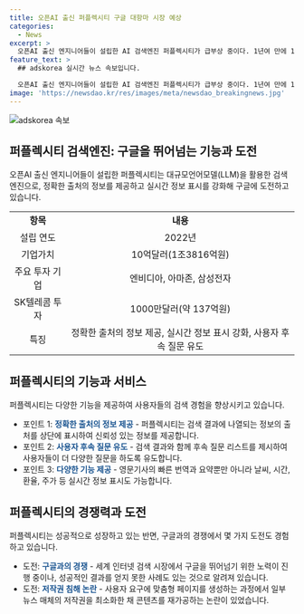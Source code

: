 ```yaml
---
title: 오픈AI 출신 퍼플렉시티 구글 대항마 시장 예상
categories:
  - News
excerpt: >
  오픈AI 출신 엔지니어들이 설립한 AI 검색엔진 퍼플렉시티가 급부상 중이다. 1년여 만에 10억달러 기업가치를 달성하며 국내 시장에도 진출할 예정이다. 사용자에게 정확한 출처의 정보를 제공하고 후속 질문 리스트를 제시하여 더 많은 질문을 유도하는 등 구글에 도전하고 있다. 그러나 성공적이지 못한 시도를 한 스타트업도 있으며, 저작권 침해 논란도 있다. 그럼에도 불구하고 퍼플렉시티의 앞날이 주목받고 있다.
feature_text: >
  ## adskorea 실시간 뉴스 속보입니다.

  오픈AI 출신 엔지니어들이 설립한 AI 검색엔진 퍼플렉시티가 급부상 중이다. 1년여 만에 10억달러 기업가치를 달성하며 국내 시장에도 진출할 예정이다. 사용자에게 정확한 출처의 정보를 제공하고 후속 질문 리스트를 제시하여 더 많은 질문을 유도하는 등 구글에 도전하고 있다. 그러나 성공적이지 못한 시도를 한 스타트업도 있으며, 저작권 침해 논란도 있다. 그럼에도 불구하고 퍼플렉시티의 앞날이 주목받고 있다.
image: 'https://newsdao.kr/res/images/meta/newsdao_breakingnews.jpg'
---
```


<p><img src="https://newsdao.kr/res/images/meta/newsdao_breakingnews.jpg" alt="adskorea 속보" /></p>

<h2 data-ke-size="size26">퍼플렉시티 검색엔진: 구글을 뛰어넘는 기능과 도전</h2>

<p data-ke-size="size16">오픈AI 출신 엔지니어들이 설립한 퍼플렉시티는 대규모언어모델(LLM)을 활용한 검색 엔진으로, 정확한 출처의 정보를 제공하고 실시간 정보 표시를 강화해 구글에 도전하고 있습니다.</p>

<table>
  <tbody>
    <tr>
      <td style="text-align: center; height: 17px;"><b>항목</b></td>
      <td style="text-align: center; height: 17px;"><b>내용</b></td>
    </tr>
    <tr>
      <td style="text-align: center;">설립 연도</td>
      <td style="text-align: center;">2022년</td>
    </tr>
    <tr>
      <td style="text-align: center;">기업가치</td>
      <td style="text-align: center;">10억달러(1조3816억원)</td>
    </tr>
    <tr>
      <td style="text-align: center;">주요 투자 기업</td>
      <td style="text-align: center;">엔비디아, 아마존, 삼성전자</td>
    </tr>
    <tr>
      <td style="text-align: center;">SK텔레콤 투자</td>
      <td style="text-align: center;">1000만달러(약 137억원)</td>
    </tr>
    <tr>
      <td style="text-align: center;">특징</td>
      <td style="text-align: center;">정확한 출처의 정보 제공, 실시간 정보 표시 강화, 사용자 후속 질문 유도</td>
    </tr>
  </tbody>
</table>

<h2 data-ke-size="size26">퍼플렉시티의 기능과 서비스</h2>

<p data-ke-size="size16">퍼플렉시티는 다양한 기능을 제공하여 사용자들의 검색 경험을 향상시키고 있습니다.</p>

<ul>
  <li>포인트 1: <b><span style="color: #1a5490;">정확한 출처의 정보 제공</span></b> - 퍼플렉시티는 검색 결과에 나열되는 정보의 출처를 상단에 표시하여 신뢰성 있는 정보를 제공합니다.</li>
  <li>포인트 2: <b><span style="color: #1a5490;">사용자 후속 질문 유도</span></b> - 검색 결과와 함께 후속 질문 리스트를 제시하여 사용자들이 더 다양한 질문을 하도록 유도합니다.</li>
  <li>포인트 3: <b><span style="color: #1a5490;">다양한 기능 제공</span></b> - 영문기사의 빠른 번역과 요약뿐만 아니라 날씨, 시간, 환율, 주가 등 실시간 정보 표시도 가능합니다.</li>
</ul>

<h2 data-ke-size="size26">퍼플렉시티의 경쟁력과 도전</h2>

<p data-ke-size="size16">퍼플렉시티는 성공적으로 성장하고 있는 반면, 구글과의 경쟁에서 몇 가지 도전도 경험하고 있습니다.</p>

<ul>
  <li>도전: <b><span style="color: #1a5490;">구글과의 경쟁</span></b> - 세계 인터넷 검색 시장에서 구글을 뛰어넘기 위한 노력이 진행 중이나, 성공적인 결과를 얻지 못한 사례도 있는 것으로 알려져 있습니다.</li>
  <li>도전: <b><span style="color: #1a5490;">저작권 침해 논란</span></b> - 사용자 요구에 맞춤형 페이지를 생성하는 과정에서 일부 뉴스 매체의 저작권을 최소화한 채 콘텐츠를 재가공하는 논란이 있었습니다.</li>
</ul>

<p data-ke-size="size16">&nbsp;</p>

